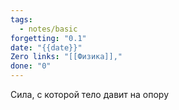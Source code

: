 ```yaml
---
tags:
  - notes/basic
forgetting: "0.1"
date: "{{date}}"
Zero links: "[[Физика]],"
done: "0"
---
```

Сила, с которой тело давит на опору
 



